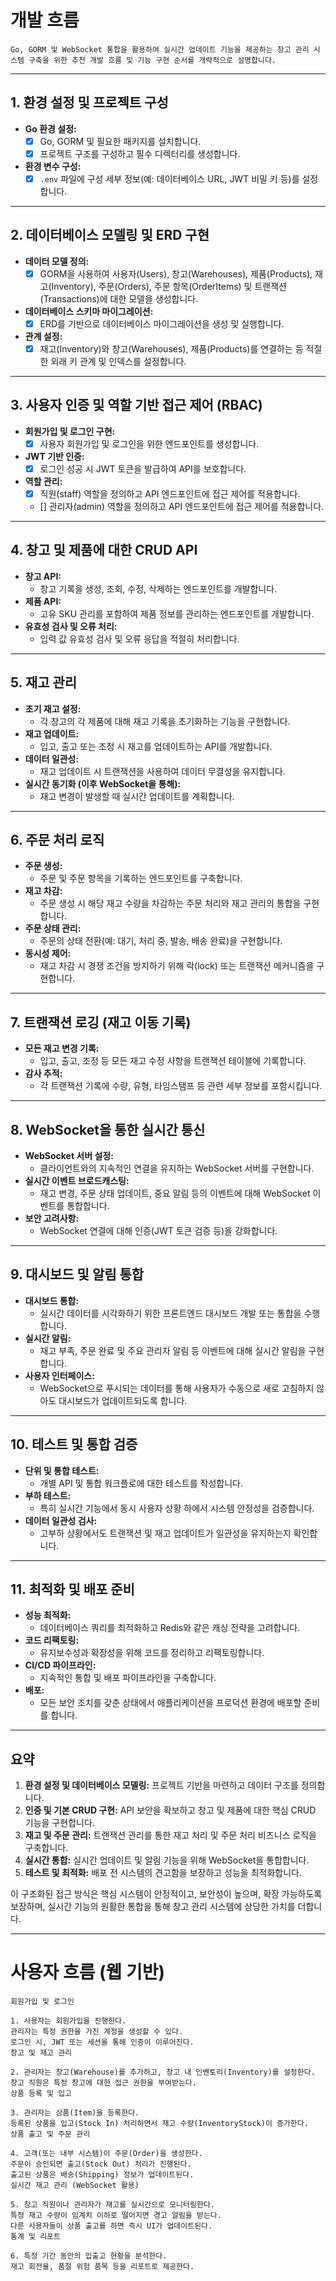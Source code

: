 # 개발 흐름

```
Go, GORM 및 WebSocket 통합을 활용하여 실시간 업데이트 기능을 제공하는 창고 관리 시스템 구축을 위한 추천 개발 흐름 및 기능 구현 순서를 개략적으로 설명합니다.
```

---

## 1. 환경 설정 및 프로젝트 구성
- **Go 환경 설정:**  
  - [x] Go, GORM 및 필요한 패키지를 설치합니다.
  - [x] 프로젝트 구조를 구성하고 필수 디렉터리를 생성합니다.
- **환경 변수 구성:**  
  - [x] `.env` 파일에 구성 세부 정보(예: 데이터베이스 URL, JWT 비밀 키 등)를 설정합니다.

---

## 2. 데이터베이스 모델링 및 ERD 구현
- **데이터 모델 정의:**  
  - [x] GORM을 사용하여 사용자(Users), 창고(Warehouses), 제품(Products), 재고(Inventory), 주문(Orders), 주문 항목(OrderItems) 및 트랜잭션(Transactions)에 대한 모델을 생성합니다.
- **데이터베이스 스키마 마이그레이션:**  
  - [x] ERD를 기반으로 데이터베이스 마이그레이션을 생성 및 실행합니다.
- **관계 설정:**  
  - [x] 재고(Inventory)와 창고(Warehouses), 제품(Products)를 연결하는 등 적절한 외래 키 관계 및 인덱스를 설정합니다.

---

## 3. 사용자 인증 및 역할 기반 접근 제어 (RBAC)
- **회원가입 및 로그인 구현:**  
  - [x] 사용자 회원가입 및 로그인을 위한 엔드포인트를 생성합니다.
- **JWT 기반 인증:**  
  - [x] 로그인 성공 시 JWT 토큰을 발급하여 API를 보호합니다.
- **역할 관리:**  
  - [x] 직원(staff) 역할을 정의하고 API 엔드포인트에 접근 제어를 적용합니다.
  - [] 관리자(admin) 역할을 정의하고 API 엔드포인트에 접근 제어를 적용합니다.

---

## 4. 창고 및 제품에 대한 CRUD API
- **창고 API:**  
  - 창고 기록을 생성, 조회, 수정, 삭제하는 엔드포인트를 개발합니다.
- **제품 API:**  
  - 고유 SKU 관리를 포함하여 제품 정보를 관리하는 엔드포인트를 개발합니다.
- **유효성 검사 및 오류 처리:**  
  - 입력 값 유효성 검사 및 오류 응답을 적절히 처리합니다.

---

## 5. 재고 관리
- **초기 재고 설정:**  
  - 각 창고의 각 제품에 대해 재고 기록을 초기화하는 기능을 구현합니다.
- **재고 업데이트:**  
  - 입고, 출고 또는 조정 시 재고를 업데이트하는 API를 개발합니다.
- **데이터 일관성:**  
  - 재고 업데이트 시 트랜잭션을 사용하여 데이터 무결성을 유지합니다.
- **실시간 동기화 (이후 WebSocket을 통해):**  
  - 재고 변경이 발생할 때 실시간 업데이트를 계획합니다.

---

## 6. 주문 처리 로직
- **주문 생성:**  
  - 주문 및 주문 항목을 기록하는 엔드포인트를 구축합니다.
- **재고 차감:**  
  - 주문 생성 시 해당 재고 수량을 차감하는 주문 처리와 재고 관리의 통합을 구현합니다.
- **주문 상태 관리:**  
  - 주문의 상태 전환(예: 대기, 처리 중, 발송, 배송 완료)을 구현합니다.
- **동시성 제어:**  
  - 재고 차감 시 경쟁 조건을 방지하기 위해 락(lock) 또는 트랜잭션 메커니즘을 구현합니다.

---

## 7. 트랜잭션 로깅 (재고 이동 기록)
- **모든 재고 변경 기록:**  
  - 입고, 출고, 조정 등 모든 재고 수정 사항을 트랜잭션 테이블에 기록합니다.
- **감사 추적:**  
  - 각 트랜잭션 기록에 수량, 유형, 타임스탬프 등 관련 세부 정보를 포함시킵니다.

---

## 8. WebSocket을 통한 실시간 통신
- **WebSocket 서버 설정:**  
  - 클라이언트와의 지속적인 연결을 유지하는 WebSocket 서버를 구현합니다.
- **실시간 이벤트 브로드캐스팅:**  
  - 재고 변경, 주문 상태 업데이트, 중요 알림 등의 이벤트에 대해 WebSocket 이벤트를 통합합니다.
- **보안 고려사항:**  
  - WebSocket 연결에 대해 인증(JWT 토큰 검증 등)을 강화합니다.

---

## 9. 대시보드 및 알림 통합
- **대시보드 통합:**  
  - 실시간 데이터를 시각화하기 위한 프론트엔드 대시보드 개발 또는 통합을 수행합니다.
- **실시간 알림:**  
  - 재고 부족, 주문 완료 및 주요 관리자 알림 등 이벤트에 대해 실시간 알림을 구현합니다.
- **사용자 인터페이스:**  
  - WebSocket으로 푸시되는 데이터를 통해 사용자가 수동으로 새로 고침하지 않아도 대시보드가 업데이트되도록 합니다.

---

## 10. 테스트 및 통합 검증
- **단위 및 통합 테스트:**  
  - 개별 API 및 통합 워크플로에 대한 테스트를 작성합니다.
- **부하 테스트:**  
  - 특히 실시간 기능에서 동시 사용자 상황 하에서 시스템 안정성을 검증합니다.
- **데이터 일관성 검사:**  
  - 고부하 상황에서도 트랜잭션 및 재고 업데이트가 일관성을 유지하는지 확인합니다.

---

## 11. 최적화 및 배포 준비
- **성능 최적화:**  
  - 데이터베이스 쿼리를 최적화하고 Redis와 같은 캐싱 전략을 고려합니다.
- **코드 리팩토링:**  
  - 유지보수성과 확장성을 위해 코드를 정리하고 리팩토링합니다.
- **CI/CD 파이프라인:**  
  - 지속적인 통합 및 배포 파이프라인을 구축합니다.
- **배포:**  
  - 모든 보안 조치를 갖춘 상태에서 애플리케이션을 프로덕션 환경에 배포할 준비를 합니다.

---

## 요약

1. **환경 설정 및 데이터베이스 모델링:** 프로젝트 기반을 마련하고 데이터 구조를 정의합니다.
2. **인증 및 기본 CRUD 구현:** API 보안을 확보하고 창고 및 제품에 대한 핵심 CRUD 기능을 구현합니다.
3. **재고 및 주문 관리:** 트랜잭션 관리를 통한 재고 처리 및 주문 처리 비즈니스 로직을 구축합니다.
4. **실시간 통합:** 실시간 업데이트 및 알림 기능을 위해 WebSocket을 통합합니다.
5. **테스트 및 최적화:** 배포 전 시스템의 견고함을 보장하고 성능을 최적화합니다.

이 구조화된 접근 방식은 핵심 시스템이 안정적이고, 보안성이 높으며, 확장 가능하도록 보장하며, 실시간 기능의 원활한 통합을 통해 창고 관리 시스템에 상당한 가치를 더합니다.

---

# 사용자 흐름 (웹 기반)
```
회원가입 및 로그인

1. 사용자는 회원가입을 진행한다.
관리자는 특정 권한을 가진 계정을 생성할 수 있다.
로그인 시, JWT 또는 세션을 통해 인증이 이루어진다.
창고 및 재고 관리

2. 관리자는 창고(Warehouse)를 추가하고, 창고 내 인벤토리(Inventory)를 설정한다.
창고 직원은 특정 창고에 대한 접근 권한을 부여받는다.
상품 등록 및 입고

3. 관리자는 상품(Item)을 등록한다.
등록된 상품을 입고(Stock In) 처리하면서 재고 수량(InventoryStock)이 증가한다.
상품 출고 및 주문 관리

4. 고객(또는 내부 시스템)이 주문(Order)을 생성한다.
주문이 승인되면 출고(Stock Out) 처리가 진행된다.
출고된 상품은 배송(Shipping) 정보가 업데이트된다.
실시간 재고 관리 (WebSocket 활용)

5. 창고 직원이나 관리자가 재고를 실시간으로 모니터링한다.
특정 재고 수량이 임계치 이하로 떨어지면 경고 알림을 받는다.
다른 사용자들이 상품 출고를 하면 즉시 UI가 업데이트된다.
통계 및 리포트

6. 특정 기간 동안의 입출고 현황을 분석한다.
재고 회전율, 품절 위험 품목 등을 리포트로 제공한다.
```